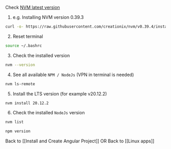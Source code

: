 Check [NVM latest version](https://github.com/nvm-sh/nvm/releases)

1. e.g. Installing NVM version 0.39.3
```bash
curl -o- https://raw.githubusercontent.com/creationix/nvm/v0.39.4/install.sh | bash
```
2. Reset terminal
```bash
source ~/.bashrc
```
3. Check the installed version
```bash
nvm --version
```
4. See all available `NPM / NodeJs` (VPN in terminal is needed)
```bash
nvm ls-remote
```
5. Install the LTS version (for example v20.12.2)
```bash
nvm install 20.12.2
```
6. Check the installed `NodeJs` version
```bash
nvm list
```
```bash
npm version
```


Back to [[Install and Create Angular Project]]
OR
Back to [[Linux apps]]
